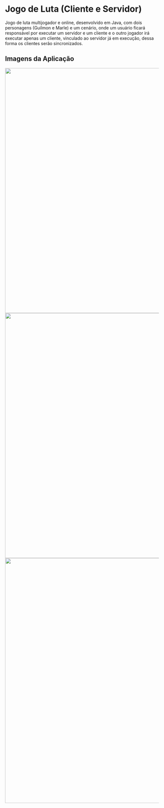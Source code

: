 # Jogo de Luta (Cliente e Servidor)

Jogo de luta multijogador e online, desenvolvido em Java, com dois personagens (Guilmon e Marle) e um cenário, onde um usuário ficará responsável por executar um servidor e um cliente e o outro jogador irá executar apenas um cliente, vinculado ao servidor já em execução, dessa forma os clientes serão sincronizados.

## Imagens da Aplicação

<p align="middle">
  <img src="https://user-images.githubusercontent.com/38816154/223032385-f0bd17b6-4839-44fa-8668-5eb613964c81.png" width="800">
  <img src="https://user-images.githubusercontent.com/38816154/223032390-661ef689-5108-4bdc-a921-06cc5c233ca6.png" width="800">
  <img src="https://user-images.githubusercontent.com/38816154/223032392-e2592a44-5f81-4b1d-a056-349439e70c75.png" width="800">
</p>
